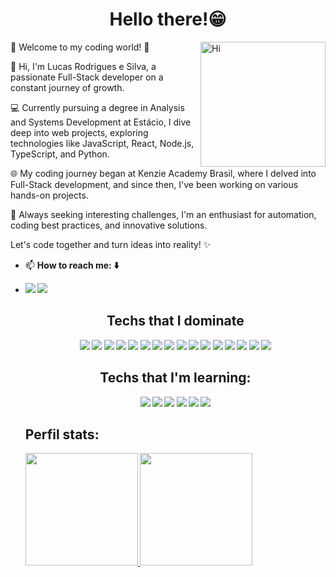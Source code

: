 ### 

<h1 align="center">Hello there!😁</h1>

<div align="flex-start">
  
  <img width="200px" align="right" alt="Hi" src="https://res.cloudinary.com/dvkwgt94s/image/upload/v1683944349/animation_500_lhlco831_gzbxbk.gif"/>
  
🚀 Welcome to my coding world! 🌟

👋 Hi, I'm Lucas Rodrigues e Silva, a passionate Full-Stack developer on a constant journey of growth.

💻 Currently pursuing a degree in Analysis and Systems Development at Estácio, I dive deep into web projects, exploring technologies like JavaScript, React, Node.js, TypeScript, and Python.

🌐 My coding journey began at Kenzie Academy Brasil, where I delved into Full-Stack development, and since then, I've been working on various hands-on projects.

🔧 Always seeking interesting challenges, I'm an enthusiast for automation, coding best practices, and innovative solutions.

Let's code together and turn ideas into reality! ✨

- 📫 <strong>How to reach me:<strong> ⬇️
  
- <a href="https://www.linkedin.com/in/lucas-vinicius-rodrigues-e-silva/" target="_blank">
    <img src="https://img.shields.io/badge/-LinkedIn-%230077B5?style=for-the-badge&logo=linkedin&logoColor=white"><a/>
    <a href="https://lucas-vinicius-portfolio.vercel.app/" target="_blank">
    <img src="https://img.shields.io/badge/website-000000?style=for-the-badge&logo=About.me&logoColor=white">
    <a/> 
  

  <div align="center">
    <h2>
      Techs that I dominate
    </h2>
  <img src="https://img.shields.io/badge/-html-E34F26?logo=html5&logoColor=white&style=for-the-badge" />
  <img src="https://img.shields.io/badge/-css-1572B6?logo=css3&logoColor=white&style=for-the-badge" />
  <img src="https://img.shields.io/badge/-javascript-F7DF1E?logo=javascript&logoColor=white&style=for-the-badge" />
  <img src="https://img.shields.io/badge/-reactjs-61DAFB?logo=react&logoColor=white&style=for-the-badge" />
  <img src="https://img.shields.io/badge/-styled components-DB7093?logo=styled-components&logoColor=white&style=for-the-badge" />
  <img src="https://img.shields.io/badge/-vercel-000000?logo=vercel&logoColor=white&style=for-the-badge" />
  <img src="https://img.shields.io/badge/-yarn-2C8EBB?logo=yarn&logoColor=white&style=for-the-badge" />
  <img src="https://img.shields.io/badge/-vscode-007ACC?logo=Visual Studio Code&logoColor=white&style=for-the-badge" />
  <img src="https://img.shields.io/badge/-insomnia-4000BF?logo=insomnia&logoColor=white&style=for-the-badge" />
  <img src="https://img.shields.io/badge/TypeScript-007ACC?style=for-the-badge&logo=typescript&logoColor=white"/>
  <img src="https://img.shields.io/badge/PostgreSQL-316192?style=for-the-badge&logo=postgresql&logoColor=white" />
  <img src="https://img.shields.io/badge/Node.js-43853D?style=for-the-badge&logo=node.js&logoColor=white" />
  <img src="https://img.shields.io/badge/Express.js-404D59?style=for-the-badge"/>
    <img src="https://img.shields.io/badge/Python-3776AB?style=for-the-badge&logo=python&logoColor=white"/>
     <img src="https://img.shields.io/badge/Django-092E20?style=for-the-badge&logo=django&logoColor=white"/>
     <img src="https://img.shields.io/badge/Material--UI-0081CB?style=for-the-badge&logo=material-ui&logoColor=white"/>
   <h2> 
      Techs that I'm learning:
    </h2>
    <img src="https://img.shields.io/badge/C%23-239120?style=for-the-badge&logo=c-sharp&logoColor=white"/>
    <img src="https://img.shields.io/badge/.NET-5C2D91?style=for-the-badge&logo=.net&logoColor=white"/>
     <img src="https://img.shields.io/badge/Java-ED8B00?style=for-the-badge&logo=openjdk&logoColor=white"/>
     <img src="https://img.shields.io/badge/Vue.js-35495E?style=for-the-badge&logo=vue.js&logoColor=4FC08D"/>
     <img src="https://img.shields.io/badge/Spring-6DB33F?style=for-the-badge&logo=spring&logoColor=white"/>
    <img src="https://img.shields.io/badge/Amazon_AWS-232F3E?style=for-the-badge&logo=amazon-aws&logoColor=white"/>
  </div>
  
  <div>
    <h2> Perfil stats: </h2>
    <a href="https://github.com/Lucas-Vinicius-Rodrigues-e-Silva">
    <img height="180em" src="https://github-readme-stats-sigma-five.vercel.app/api?username=Lucas-Vinicius-Rodrigues-e-Silva&theme=radical&show_icons=true&bg_color=000&text_color=fff&icon_color=03a1fc&title_color=03a1fc&include_all_commits=true&count_private=true"/>
    <img height="180em" src="https://github-readme-stats-sigma-five.vercel.app/api/top-langs/?username=Lucas-Vinicius-Rodrigues-e-Silva&theme=radical&layout=compact&langs_count=7&bg_color=000&text_color=fff&icon_color=03a1fc&title_color=03a1fc"/>
  </a>
  </div>


